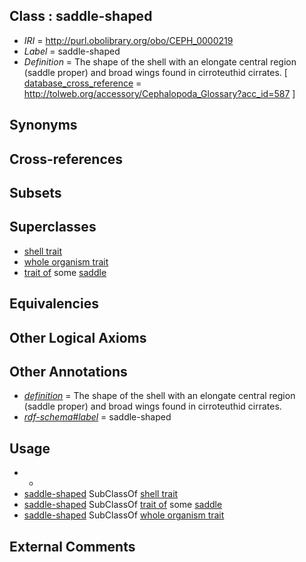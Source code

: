 
## Class : saddle-shaped

 * *IRI* = http://purl.obolibrary.org/obo/CEPH_0000219
 * *Label* = saddle-shaped
 * *Definition* = The shape of the shell with an elongate central region (saddle proper) and broad wings found in cirroteuthid cirrates. [ [database_cross_reference](../../ef/oboInOwl#hasDbXref.md) = http://tolweb.org/accessory/Cephalopoda_Glossary?acc_id=587 ]

## Synonyms


## Cross-references


## Subsets


## Superclasses

 * [shell trait](../../CEPH/61/CEPH_0001061.md)
 * [whole organism trait](../../CEPH/65/CEPH_0001065.md)
 * [trait of](../../ceph#trait/of/ceph#trait_of.md) some [saddle](../../CEPH/18/CEPH_0000218.md)

## Equivalencies


## Other Logical Axioms


## Other Annotations

 * *[definition](../../IAO/15/IAO_0000115.md)* = The shape of the shell with an elongate central region (saddle proper) and broad wings found in cirroteuthid cirrates.
 * *[rdf-schema#label](../../el/rdf-schema#label.md)* = saddle-shaped

## Usage

 * -
 * [saddle-shaped](../../CEPH/19/CEPH_0000219.md) SubClassOf [shell trait](../../CEPH/61/CEPH_0001061.md)
 * [saddle-shaped](../../CEPH/19/CEPH_0000219.md) SubClassOf [trait of](../../ceph#trait/of/ceph#trait_of.md) some [saddle](../../CEPH/18/CEPH_0000218.md)
 * [saddle-shaped](../../CEPH/19/CEPH_0000219.md) SubClassOf [whole organism trait](../../CEPH/65/CEPH_0001065.md)

## External Comments

